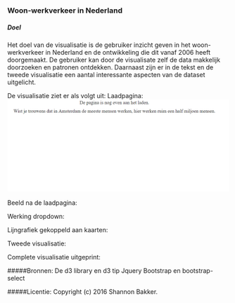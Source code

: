 ### Woon-werkverkeer in Nederland
##### Doel
Het doel van de visualisatie is de gebruiker inzicht geven in het woon-werkverkeer in Nederland en de ontwikkeling die dit vanaf 2006 heeft doorgemaakt. De gebruiker kan door de visualisate zelf de data makkelijk doorzoeken en patronen ontdekken. Daarnaast zijn er in de tekst en de tweede visualisatie een aantal interessante aspecten van de dataset uitgelicht. 

De visualisatie ziet er als volgt uit:
Laadpagina:
![](doc/laadpagina.png)

Beeld na de laadpagina:

Werking dropdown:

Lijngrafiek gekoppeld aan kaarten:

Tweede visualisatie:

Complete visualisatie uitgeprint:

#####Bronnen: 
De d3 library en d3 tip
Jquery
Bootstrap en bootstrap-select

#####Licentie:
Copyright (c) 2016 Shannon Bakker.


